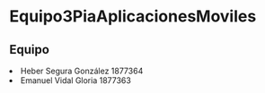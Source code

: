 # Equipo3PiaAplicacionesMoviles

<h2>Equipo</h2>
<li>Heber Segura González   1877364<br>
<li>Emanuel Vidal Gloria    1877363
